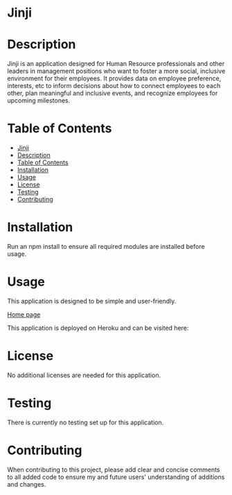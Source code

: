 # Jinji

<a name="desc"></a>

# Description

Jinji is an application designed for Human Resource professionals and other leaders in management positions who want to foster a more social, inclusive environment for their employees. It provides data on employee preference, interests, etc to inform decisions about how to connect employees to each other, plan meaningful and inclusive events, and recognize employees for upcoming milestones.

# Table of Contents

- [Jinji](#jinji)
- [Description](#description)
- [Table of Contents](#table-of-contents)
- [Installation](#installation)
- [Usage](#usage)
- [License](#license)
- [Testing](#testing)
- [Contributing](#contributing)

<a name="install"></a>

# Installation

Run an npm install to ensure all required modules are installed before usage.

<a name="usage"></a>

# Usage

This application is designed to be simple and user-friendly.

[Home page](public/images/homescreen.png)

This application is deployed on Heroku and can be visited here:

<a name="lic"></a>

# License

No additional licenses are needed for this application.

<a name="test"></a>

# Testing

There is currently no testing set up for this application.

<a name="contr"></a>

# Contributing

When contributing to this project, please add clear and concise comments to all added code to ensure my and future users' understanding of additions and changes.
